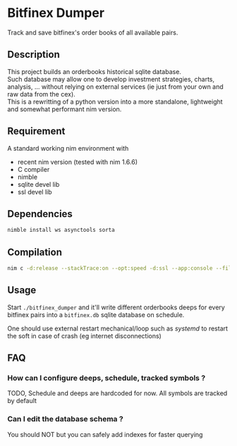 # Bitfinex Dumper
Track and save bitfinex's order books of all available pairs.

## Description
This project builds an orderbooks historical sqlite database.  
Such database may allow one to develop investment strategies, charts, analysis, ... without relying on external services (ie just from your own and raw data from the cex).  
This is a rewritting of a python version into a more standalone, lightweight and somewhat performant nim version. 

## Requirement
A standard working nim environment with
- recent nim version (tested with nim 1.6.6)
- C compiler
- nimble
- sqlite devel lib
- ssl devel lib

## Dependencies
```sh
nimble install ws asynctools sorta
```

## Compilation
```sh
nim c -d:release --stackTrace:on --opt:speed -d:ssl --app:console --filenames:canonical --mm:orc --styleCheck:hint --showAllMismatches:on -o:bitfinex_dumper ./src/main.nim
```

## Usage
Start `./bitfinex_dumper` and it'll write different orderbooks deeps for every bitfinex pairs into a `bitfinex.db` sqlite database on schedule.  

One should use external restart mechanical/loop such as *systemd* to restart the soft in case of crash (eg internet disconnections)


## FAQ
### How can I configure deeps, schedule, tracked symbols ?
TODO, Schedule and deeps are hardcoded for now.
All symbols are tracked by default
### Can I edit the database schema ?
You should NOT but you can safely add indexes for faster querying
